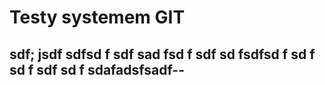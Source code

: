 Testy systemem GIT
==================

sdf; jsdf
sdfsd
f
sdf
sad
fsd
f
sdf
sd
fsdfsd
f
sd
f
sd
f
sdf
sd
f
sdafadsfsadf--
-------------
